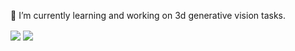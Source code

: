 🌱 I’m currently learning and working on 3d generative vision tasks.

<img align="center" src="https://github-readme-stats.vercel.app/api?username=silence-tang&theme=radical&count_private=true"/>

<img align="center" src="https://github-readme-stats.vercel.app/api/top-langs/?username=silence-tang"/>
